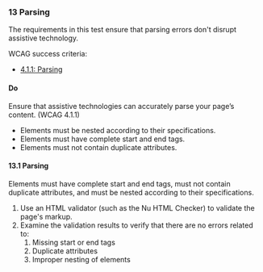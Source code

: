 ### 13 Parsing

The requirements in this test ensure that parsing errors don't disrupt assistive technology.

WCAG success criteria:

- [4.1.1: Parsing](https://www.w3.org/WAI/WCAG21/Understanding/parsing.html)

#### Do

Ensure that assistive technologies can accurately parse your page’s content. (WCAG 4.1.1)

- Elements must be nested according to their specifications.
- Elements must have complete start and end tags.
- Elements must not contain duplicate attributes.

#### 13.1 Parsing

Elements must have complete start and end tags, must not contain duplicate attributes, and must be nested according to their specifications.

1. Use an HTML validator (such as the Nu HTML Checker) to validate the page's markup.
2. Examine the validation results to verify that there are no errors related to:
    1. Missing start or end tags
    2. Duplicate attributes
    3. Improper nesting of elements
